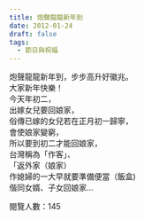 ```yaml
---
title: 炮聲龍龍新年到
date: 2012-01-24
draft: false
tags:
  - 節日與祝福
---
```

炮聲龍龍新年到，步步高升好徽兆。  
大家新年快樂！  
今天年初二，  
出嫁女兒要回娘家，  
俗傳已嫁的女兒若在正月初一歸寧，  
會使娘家變窮，  
所以要到初二才能回娘家，  
台灣稱為「作客」、  
「返外家（娘家）  
作媳婦的一大早就要準備便當（飯盒)  
偕同女婿、子女回娘家…  


閱覽人數：145